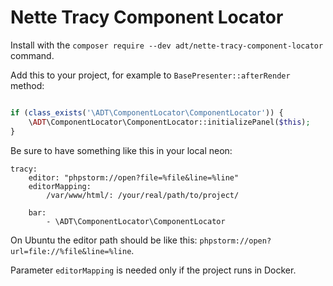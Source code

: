 # Nette Tracy Component Locator

Install with the `composer require --dev adt/nette-tracy-component-locator` command.

Add this to your project, for example to `BasePresenter::afterRender` method:

```php

if (class_exists('\ADT\ComponentLocator\ComponentLocator')) {
	\ADT\ComponentLocator\ComponentLocator::initializePanel($this);
}
```

Be sure to have something like this in your local neon:

```
tracy:
	editor: "phpstorm://open?file=%file&line=%line"
	editorMapping:
		/var/www/html/: /your/real/path/to/project/

	bar:
		- \ADT\ComponentLocator\ComponentLocator
```

On Ubuntu the editor path should be like this: `phpstorm://open?url=file://%file&line=%line`.

Parameter `editorMapping` is needed only if the project runs in Docker.
